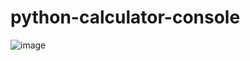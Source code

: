 # python-calculator-console

![image](https://user-images.githubusercontent.com/44746095/216636329-06ba1992-edd9-4935-8a01-5cfa002b0373.png)
